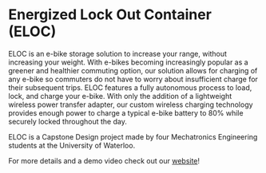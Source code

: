 # Energized Lock Out Container (ELOC)

ELOC is an e-bike storage solution to increase your range, without increasing your weight. With e-bikes becoming increasingly popular as a greener and healthier commuting option, our solution allows for charging of any e-bike so commuters do not have to worry about insufficient charge for their subsequent trips. ELOC features a fully autonomous process to load, lock, and charge your e-bike. With only the addition of a lightweight wireless power transfer adapter, our custom wireless charging technology provides enough power to charge a typical e-bike battery to 80% while securely locked throughout the day.

ELOC is a Capstone Design project made by four Mechatronics Engineering students at the University of Waterloo. 

For more details and a demo video check out our [website](https://mte481-group39-eloc.notion.site/mte481-group39-eloc/Energized-Lock-Out-Container-ELOC-88f4f57b00774851aa3dca28fe943a83)!
